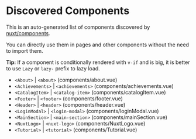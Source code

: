 # Discovered Components

This is an auto-generated list of components discovered by [nuxt/components](https://github.com/nuxt/components).

You can directly use them in pages and other components without the need to import them.

**Tip:** If a component is conditionally rendered with `v-if` and is big, it is better to use `Lazy` or `lazy-` prefix to lazy load.

- `<About>` | `<about>` (components/about.vue)
- `<Achievements>` | `<achievements>` (components/achievements.vue)
- `<CatalogItem>` | `<catalog-item>` (components/catalogItem.vue)
- `<Footer>` | `<footer>` (components/footer.vue)
- `<Header>` | `<header>` (components/header.vue)
- `<LoginModal>` | `<login-modal>` (components/loginModal.vue)
- `<MainSection>` | `<main-section>` (components/mainSection.vue)
- `<NuxtLogo>` | `<nuxt-logo>` (components/NuxtLogo.vue)
- `<Tutorial>` | `<tutorial>` (components/Tutorial.vue)
